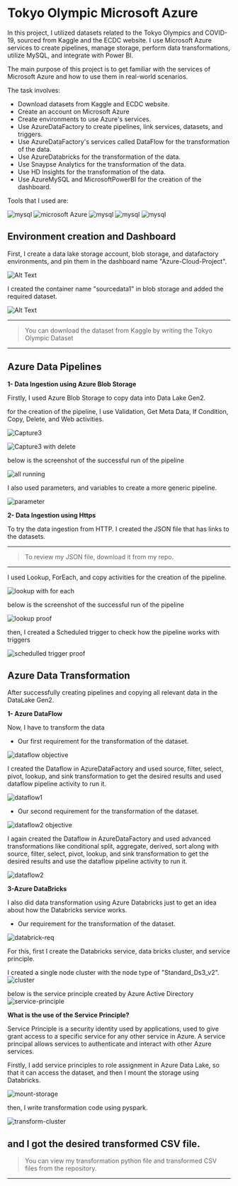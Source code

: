 # Tokyo Olympic Microsoft Azure


In this project, I utilized datasets related to the Tokyo Olympics and COVID-19, sourced from Kaggle and the ECDC website. I use Microsoft Azure services to create pipelines, manage storage, perform data transformations, utilize MySQL, and integrate with Power BI.

The main purpose of this project is to get familiar with the services of Microsoft Azure and how to use them in real-world scenarios. 

The task involves:
* Download datasets from Kaggle and ECDC website.
* Create an account on Microsoft Azure
* Create environments to use Azure's services.
* Use AzureDataFactory to create pipelines, link services, datasets, and triggers.
* Use AzureDataFactory's services called DataFlow for the transformation of the data. 
* Use AzureDatabricks for the transformation of the data.
* Use Snaypse Analytics for the transformation of the data.
* Use HD Insights for the transformation of the data.
* Use AzureMySQL and MicrosoftPowerBI for the creation of the dashboard. 

Tools that I used are:

![mysql](https://img.shields.io/badge/Kaggle-20BEFF.svg?style=for-the-badge&logo=kaggle&logoColor=white)
![microsoft Azure](https://img.shields.io/badge/Azure-0078D4?style=for-the-badge&logo=microsoft-azure&logoColor=#0078D4)
![mysql](https://img.shields.io/badge/Databricks-FF3621.svg?style=for-the-badge&logo=databricks&logoColor=white)
![mysql](https://img.shields.io/badge/mysql-4479A1.svg?style=for-the-badge&logo=mysql&logoColor=white)
![mysql](https://img.shields.io/badge/powerbi-F2C811.svg?style=for-the-badge&logo=powerbi&logoColor=white)



## Environment creation and Dashboard

First, I create a data lake storage account, blob storage, and datafactory environments, and pin them in the dashboard name "Azure-Cloud-Project".


![Alt Text](https://github.com/Muhammad1umer-tech/Tokyo-Olympic-Microsoft-Azure/blob/main/images/dashboard.JPG)

I created the container name "sourcedata1" in blob storage and added the required dataset.


![Alt Text](https://github.com/Muhammad1umer-tech/Tokyo-Olympic-Microsoft-Azure/blob/main/images/blobstorage.JPG)


---
>You can download the dataset from Kaggle by writing the Tokyo Olympic Dataset
---

## Azure Data Pipelines
**1- Data Ingestion using Azure Blob Storage**

Firstly, I used Azure Blob Storage to copy data into Data Lake Gen2.

for the creation of the pipeline, I use Validation, Get Meta Data, If Condition, Copy, Delete, and Web activities.

![Capture3](https://github.com/Muhammad1umer-tech/Tokyo-Olympic-Microsoft-Azure/blob/main/images/Capture3%20Validationget%20meta%20data%20if%20activity.JPG)

![Capture3 with delete](https://github.com/Muhammad1umer-tech/Tokyo-Olympic-Microsoft-Azure/blob/main/images/Capture3%20with%20delete.JPG)



below is the screenshot of the successful run of the pipeline

![all running](https://github.com/Muhammad1umer-tech/Tokyo-Olympic-Microsoft-Azure/blob/main/images/all%20running%203.JPG)

I also used parameters, and variables to create a more generic pipeline.

![parameter](https://github.com/Muhammad1umer-tech/Tokyo-Olympic-Microsoft-Azure/blob/main/images/parameter.JPG)



**2- Data Ingestion using Https**

To try the data ingestion from HTTP. I created the JSON file that has links to the datasets.

---
> To review my JSON file, download it from my repo.
---

I used Lookup, ForEach, and copy activities for the creation of the pipeline.

![lookup with for each](https://github.com/Muhammad1umer-tech/Tokyo-Olympic-Microsoft-Azure/blob/main/images/lookup%20with%20for%20each.JPG)

below is the screenshot of the successful run of the pipeline

![lookup proof](https://github.com/Muhammad1umer-tech/Tokyo-Olympic-Microsoft-Azure/blob/main/images/lookup%20proof.JPG)

then, I created a Scheduled trigger to check how the pipeline works with triggers

![schedulled trigger proof](https://github.com/Muhammad1umer-tech/Tokyo-Olympic-Microsoft-Azure/blob/main/images/schedule%20trigger%20proof.JPG)


## Azure Data Transformation

After successfully creating pipelines and copying all relevant data in the DataLake Gen2.


**1- Azure DataFlow**

Now, I have to transform the data 

*   Our first requirement for the transformation of the dataset.

![dataflow objective](https://github.com/Muhammad1umer-tech/Tokyo-Olympic-Microsoft-Azure/blob/main/images/dataflow1.JPG)


I created the Dataflow in AzureDataFactory and used source, filter, select, pivot, lookup, and sink transformation to get the desired results and used dataflow pipeline activity to run it.

![dataflow1](https://github.com/Muhammad1umer-tech/Tokyo-Olympic-Microsoft-Azure/blob/main/images/dataflow1.JPG)


*   Our second requirement for the transformation of the dataset.

![dataflow2 objective](https://github.com/Muhammad1umer-tech/Tokyo-Olympic-Microsoft-Azure/blob/main/images/dataflow2%20objective.JPG)


I again created the Dataflow in AzureDataFactory and used advanced transformations like conditional split, aggregate, derived, sort along with source, filter, select, pivot, lookup, and sink transformation to get the desired results and use the dataflow pipeline activity to run it.

![dataflow2](https://github.com/Muhammad1umer-tech/Tokyo-Olympic-Microsoft-Azure/blob/main/images/dataflow2.JPG)



**3-Azure DataBricks**

I also did data transformation using Azure Databricks just to get an idea about how the Databricks service works.

*   Our requirement for the transformation of the dataset.

![databrick-req](https://github.com/Muhammad1umer-tech/Tokyo-Olympic-Microsoft-Azure/blob/main/images/databrick-req.JPG)


For this, first I create the Databricks service, data bricks cluster, and service principle.

I created a single node cluster with the node type of "Standard_Ds3_v2".
![cluster](https://github.com/Muhammad1umer-tech/Tokyo-Olympic-Microsoft-Azure/blob/main/images/cluster.JPG)


below is the service principle created by Azure Active Directory
![service-principle](https://github.com/Muhammad1umer-tech/Tokyo-Olympic-Microsoft-Azure/blob/main/images/service-principle.JPG)


**What is the use of the Service Principle?**

Service Principle is a security identity used by applications, used to give grant access to a specific service for any other service in Azure. A service principal allows services to authenticate and interact with other Azure services.


Firstly, I add service principles to role assignment in Azure Data Lake, so that it can access the dataset, and then I mount the storage using Databricks.

![mount-storage](https://github.com/Muhammad1umer-tech/Tokyo-Olympic-Microsoft-Azure/blob/main/images/mount-storage.JPG)


then, I write transformation code using pyspark.


![transform-cluster](https://github.com/Muhammad1umer-tech/Tokyo-Olympic-Microsoft-Azure/blob/main/images/transform-cluster.JPG)


and I got the desired transformed CSV file.
---
> You can view my transformation python file and transformed CSV files from the repository.
---



















